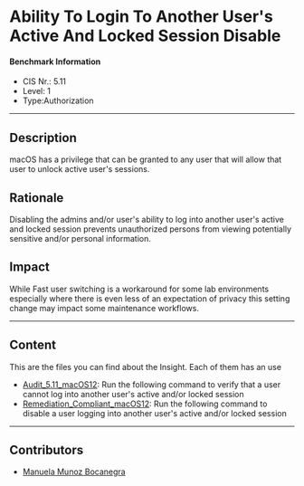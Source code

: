 # Ability To Login To Another User's Active And Locked Session Disable
#### Benchmark Information
- CIS Nr.: 5.11
- Level: 1
- Type:Authorization
------------------------
## Description

macOS has a privilege that can be granted to any user that will allow that user to unlock active user's sessions.

## Rationale

Disabling the admins and/or user's ability to log into another user's active and locked session prevents unauthorized persons from viewing potentially sensitive and/or personal information.

## Impact

While Fast user switching is a workaround for some lab environments especially where there is even less of an expectation of privacy this setting change may impact some maintenance workflows.

---
## Content
This are the files you can find about the Insight. Each of them has an use 
* [Audit_5.11_macOS12](https://github.com/apfelwerk/JamfProtectInsights/blob/main/AuthorizationType/CIS_5.11_Ability%20To%20Login%20To%20Another%20User's%20Active%20And%20Locked%20Session%20Disable/Audit_5.11_macOS12.sh): Run the following command to verify that a user cannot log into another user's active and/or locked session
* [Remediation_Compliant_macOS12](https://github.com/apfelwerk/JamfProtectInsights/blob/main/AuthorizationType/CIS_5.11_Ability%20To%20Login%20To%20Another%20User's%20Active%20And%20Locked%20Session%20Disable/Remediation_Compliant_macOS12.sh): Run the following command to disable a user logging into another user's active and/or locked session
------------------------------------------------------------------------------------------------------------------------------------------------------------------------------------------------------------------------------------------------------------------------------------------------------------------------------
## Contributors
* [Manuela Munoz Bocanegra](https://github.com/manuelamunoz)


